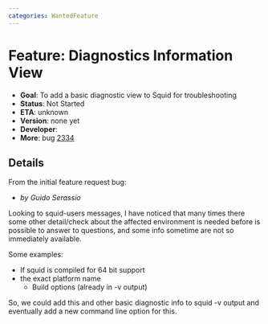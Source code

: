 ```yaml
---
categories: WantedFeature
---
```

# Feature: Diagnostics Information View

- **Goal**: To add a basic diagnostic view to Squid for
    troubleshooting
- **Status**: Not Started
- **ETA**: unknown
- **Version**: none yet
- **Developer**:
- **More**: bug
    [2334](https://bugs.squid-cache.org/show_bug.cgi?id=2334)

## Details

From the initial feature request bug:

  - *by Guido Serassio*

Looking to squid-users messages, I have noticed that many times there
some other detail/check about the affected environment is needed before
is possible to answer to questions, and some info sometime are not so
immediately available.

Some examples:

- If squid is compiled for 64 bit support
- the exact platform name
  - Build options (already in -v output)

So, we could add this and other basic diagnostic info to squid -v output
and eventually add a new command line option for this.
